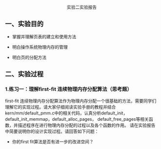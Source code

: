 <center> 

实验二实验报告

</center>

## 一、实验目的

* 掌握并理解页表的建立和使用方法

* 明白操作系统物理内存的管理

* 明白页的分配方法

## 二、实验过程

### 1.练习一：理解first-fit 连续物理内存分配算法（思考题）

first-fit 连续物理内存分配算法作为物理内存分配一个很基础的方法，需要同学们理解它的实现过程。请大家仔细阅读实验手册的教程并结合kern/mm/default_pmm.c中的相关代码，认真分析default_init，default_init_memmap，default_alloc_pages， default_free_pages等相关函数，并描述程序在进行物理内存分配的过程以及各个函数的作用。 请在实验报告中简要说明你的设计实现过程。请回答如下问题：

* 你的first fit算法是否有进一步的改进空间？



</center>


